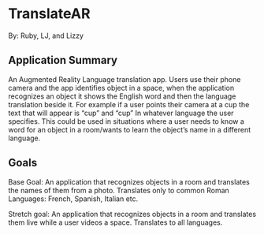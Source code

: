 # TranslateAR

By: Ruby, LJ, and Lizzy

##  Application Summary

An Augmented Reality Language translation app. Users use their phone camera and the app identifies object in a space, when the application recognizes an object it shows the English word and then the language translation beside it. For example if a user points their camera at a cup the text that will appear is “cup” and “cup” In whatever language the user specifies. This could be used in situations where a user needs to know a word for an object in a room/wants to learn the object’s name in a different language. 

## Goals
Base Goal: An application that recognizes objects in a room and translates the names of them from a photo. Translates only to common Roman Languages: French, Spanish, Italian etc. 

Stretch goal: An application that recognizes objects in a room and translates them live while a user videos a space. Translates to all languages. 
